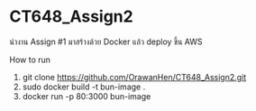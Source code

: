 # CT648_Assign2
นำงาน Assign #1 มาสร้างด้วย Docker แล้ว deploy ขึ้น AWS


How to run
1. git clone https://github.com/OrawanHen/CT648_Assign2.git
2. sudo docker build -t bun-image .
3. docker run -p 80:3000 bun-image


